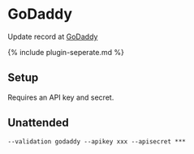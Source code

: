 ---
---
# GoDaddy
Update record at [GoDaddy](https://www.godaddy.com/)

{% include plugin-seperate.md %}

## Setup
Requires an API key and secret.

## Unattended 
`‑‑validation godaddy ‑‑apikey xxx ‑‑apisecret ***`